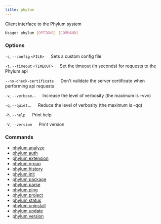 ```yaml
---
title: phylum
---
```


Client interface to the Phylum system

```sh
Usage: phylum [OPTIONS] [COMMAND]
```

### Options

`-c`, `--config` `<FILE>`
&emsp; Sets a custom config file

`-t`, `--timeout` `<TIMEOUT>`
&emsp; Set the timeout (in seconds) for requests to the Phylum api

`--no-check-certificate`
&emsp; Don't validate the server certificate when performing api requests

`-v`, `--verbose`...
&emsp; Increase the level of verbosity (the maximum is -vvv)

`-q`, `--quiet`...
&emsp; Reduce the level of verbosity (the maximum is -qq)

`-h`, `--help`
&emsp; Print help

`-V`, `--version`
&emsp; Print version

### Commands

* [phylum analyze](./phylum_analyze.md)
* [phylum auth](./phylum_auth.md)
* [phylum extension](./phylum_extension.md)
* [phylum group](./phylum_group.md)
* [phylum history](./phylum_history.md)
* [phylum init](./phylum_init.md)
* [phylum package](./phylum_package.md)
* [phylum parse](./phylum_parse.md)
* [phylum ping](./phylum_ping.md)
* [phylum project](./phylum_project.md)
* [phylum status](./phylum_status.md)
* [phylum uninstall](./phylum_uninstall.md)
* [phylum update](./phylum_update.md)
* [phylum version](./phylum_version.md)
